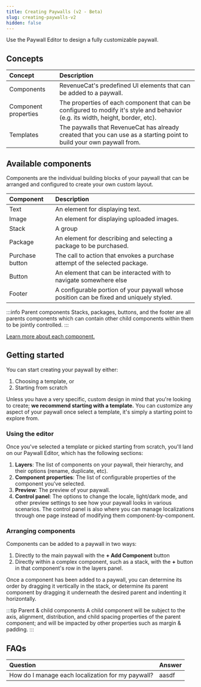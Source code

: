 ```yaml
---
title: Creating Paywalls (v2 - Beta)
slug: creating-paywalls-v2
hidden: false
---
```


Use the Paywall Editor to design a fully customizable paywall.

## Concepts

| Concept              | Description                                                                                                                      |
| :------------------- | :------------------------------------------------------------------------------------------------------------------------------- |
| Components           | RevenueCat's predefined UI elements that can be added to a paywall.                                                              |
| Component properties | The properties of each component that can be configured to modify it's style and behavior (e.g. its width, height, border, etc). |
| Templates            | The paywalls that RevenueCat has already created that you can use as a starting point to build your own paywall from.            |

## Available components

Components are the individual building blocks of your paywall that can be arranged and configured to create your own custom layout.

| Component       | Description                                                                             |
| :-------------- | :-------------------------------------------------------------------------------------- |
| Text            | An element for displaying text.                                                         |
| Image           | An element for displaying uploaded images.                                              |
| Stack           | A group                                                                                 |
| Package         | An element for describing and selecting a package to be purchased.                      |
| Purchase button | The call to action that envokes a purchase attempt of the selected package.             |
| Button          | An element that can be interacted with to navigate somewhere else                       |
| Footer          | A configurable portion of your paywall whose position can be fixed and uniquely styled. |

:::info Parent components
Stacks, packages, buttons, and the footer are all parents components which can contain other child components within them to be jointly controlled.
:::

[Learn more about each component.](/paywalls/creating-paywalls-v2/components)

## Getting started

You can start creating your paywall by either:

1. Choosing a template, or
2. Starting from scratch

Unless you have a very specific, custom design in mind that you're looking to create; **we recommend starting with a template.** You can customize any aspect of your paywall once select a template, it's simply a starting point to explore from.

### Using the editor

Once you've selected a template or picked starting from scratch, you'll land on our Paywall Editor, which has the following sections:

1. **Layers**: The list of components on your paywall, their hierarchy, and their options (rename, duplicate, etc).
2. **Component properties**: The list of configurable properties of the component you've selected.
3. **Preview**: The preview of your paywall.
4. **Control panel**: The options to change the locale, light/dark mode, and other preview settings to see how your paywall looks in various scenarios. The control panel is also where you can manage localizations through one page instead of modifying them component-by-component.

### Arranging components

Components can be added to a paywall in two ways:

1. Directly to the main paywall with the **+ Add Component** button
2. Directly within a complex component, such as a stack, with the **+** button in that component's row in the layers panel.

Once a component has been added to a paywall, you can determine its order by dragging it vertically in the stack, or determine its parent component by dragging it underneath the desired parent and indenting it horizontally.

:::tip Parent & child components
A child component will be subject to the axis, alignment, distribution, and child spacing properties of the parent component; and will be impacted by other properties such as margin & padding.
:::

## FAQs

| Question                                          | Answer |
| :------------------------------------------------ | :----- |
| How do I manage each localization for my paywall? | aasdf  |
